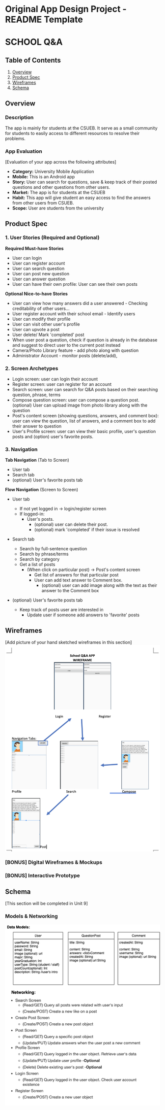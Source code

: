Original App Design Project - README Template
===

# SCHOOL Q&A

## Table of Contents
1. [Overview](#Overview)
1. [Product Spec](#Product-Spec)
1. [Wireframes](#Wireframes)
2. [Schema](#Schema)

## Overview

### Description
The app is mainly for students at the CSUEB. It serve as a small community for students to easily access to different resources to resolve their problems.

### App Evaluation
[Evaluation of your app across the following attributes]
- **Category:** University Mobile Application
- **Mobile:**   This is an Android app
- **Story:**    User can search for questions, save & keep track of their posted questions and other questions from other users. 
- **Market:**   The app is for students at the CSUEB
- **Habit:**    This app will give student an easy access to find the answers from other users from CSUEB.
- **Scope:**    User are students from the university

## Product Spec

### 1. User Stories (Required and Optional)

**Required Must-have Stories**
* User can login
* User can register account 
* User can search question
* User can post new question
* User can answer question
* User can have their own profile: User can see their own posts

**Optional Nice-to-have Stories**
* User can view how many answers did a user answered - Checking creditability of other users...
* User register account with their school email - Identify users
* User can modify their profile
* User can visit other user's profile
* User can upvote a post
* User delete/ Mark 'completed' post 
* When user post a question, check if question is already in the database and suggest to direct user to the current post instead
* Camera/Photo Library feature - add photo along with question
* Administrator Account - monitor posts (delete/add), 

### 2. Screen Archetypes

*    Login screen: user can login their account
*    Register screen: user can register for an account
*    Search screen: user can search for Q&A posts based on their searching question, phrase, terms
*    Compose question screen: user can compose a question post. (optional) User can upload image from photo library along with the question
*    Post's content screen (showing questions, answers, and comment box): user can view the question, list of answers, and a comment box to add their answer to question
*    User's Profile screen: user can view their basic profile, user's question posts and (option) user's favorite posts.  

### 3. Navigation

**Tab Navigation** (Tab to Screen)

* User tab  
* Search tab
* (optional) User's favorite posts tab
   
**Flow Navigation** (Screen to Screen)

* User tab
    * If not yet logged in -> login/register screen
    * If logged-in:
        * User's posts.
            *  (optional) user can delete their post.
            *  (optional) mark 'completed' if their issue is resolved
* Search tab
    * Search by full-sentence question
    * Search by phrase/terms
    * Search by category
    * Get a list of posts
        * (When click on particular post) -> Post's content screen
            * Get list of answers for that particular post
            * User can add text answer to Comment box. 
                * (optional) user can add image along with the text as their answer to the Comment box

* (optional) User's favorite posts tab
    *  Keep track of posts user are interested in
        *  Update user if someone add answers to 'favorite' posts
## Wireframes
[Add picture of your hand sketched wireframes in this section]
<img src="https://github.com/CodePath-Team-5/SCHOOL-Q-A/blob/main/wireframe_image.png" width=600>

### [BONUS] Digital Wireframes & Mockups

### [BONUS] Interactive Prototype

## Schema 
[This section will be completed in Unit 9]
### Models & Networking
<img src="https://github.com/CodePath-Team-5/SCHOOL-Q-A/blob/main/schoolQA.png" width=600>
